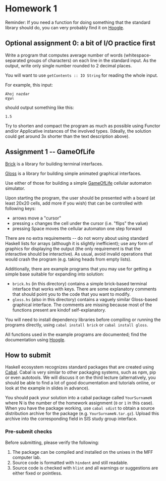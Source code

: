 
# Homework 1

Reminder: If you need a function for doing something that the standard library
should do, you can very probably find it on
[Hoogle](https://hoogle.haskell.org/).

## Optional assignment 0: a bit of I/O practice first

Write a program that computes average number of words (whitespace-separated
groups of characters) on each line in the standard input. As the output, write
only single number rounded to 2 decimal places.

You will want to use `getContents :: IO String` for reading the whole input.

For example, this input:

```
Ahoj nazdar
αχωι
```

should output something like this:

```
1.5
```

Try to shorten and compact the program as much as possible using Functor and/or
Applicative instances of the involved types. (Ideally, the solution could get
around 3x shorter than the text description above).

## Assignment 1 -- GameOfLife

[Brick](https://hackage.haskell.org/package/brick) is a library for building
terminal interfaces.

[Gloss](http://gloss.ouroborus.net/) is a library for building simple animated
graphical interfaces.

Use either of those for building a simple
[GameOfLife](https://en.wikipedia.org/wiki/Conway%27s_Game_of_Life) cellular
automaton simulator.

Upon starting the program, the user should be presented with a board (at least
20x20 cells, add more if you wish) that can be controlled with following keys:

- arrows move a "cursor"
- pressing `x` changes the cell under the cursor (i.e. "flips" the value)
- pressing Space moves the cellular automaton one step forward

There are no extra requirements -- do not worry about using standard Haskell
lists for arrays (although it is slightly inefficient); use any form of
graphics for displaying the output (the only requirement is that the
interactive should be interactive). As usual, avoid invalid operations that
would crash the program (e.g. taking heads from empty lists).

Additionally, there are example programs that you may use for getting a simple
base suitable for expanding into solution:

- `brick.hs` (in this directory) contains a simple brick-based terminal
  interface that works with keys. There are some explanatory comments that
  should point you to the code that you want to modify.
- `gloss.hs` (also in this directory) contains a vaguely similar Gloss-based
  graphical interface. The comments are missing because most of the functions
  present are kindof self-explanatory.

You will need to install dependency libraries before compiling or running the
programs directly, using `cabal install brick` or `cabal install gloss`.

All functions used in the example programs are documented; find the
documentation using [Hoogle](https://hoogle.haskell.org/).

## How to submit

Haskell ecosystem recognizes standard packages that are created using
[Cabal](https://www.haskell.org/cabal/users-guide/index.html). Cabal is very
similar to other packaging systems, such as npm, pip or even autotools. We will
discuss it on the third lecture (alternatively, you should be able to find a
lot of good documentation and tutorials online, or look at the example in
slides in advance).

You should pack your solution into a cabal package called `YourSurnameN` where
N is the number of the homework assignment (`0` or `1` in this case).
When you have the package working, use `cabal sdist` to obtain a source
distribution archive for the package (e.g. `YourSurnameN.tar.gz`). Upload this
archive into the corresponding field in SIS study group interface.

### Pre-submit checks

Before submitting, please verify the following:

1. The package can be compiled and installed on the unixes in the MFF computer
    lab.
2. Source code is formatted with `hindent` and still readable.
3. Source code is checked with `hlint` and all warnings or suggestions are
   either fixed or pointless.
